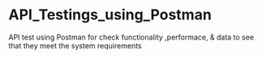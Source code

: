 # API_Testings_using_Postman
API test using Postman for check functionality ,performace, &amp; data to see that they meet the system requirements
